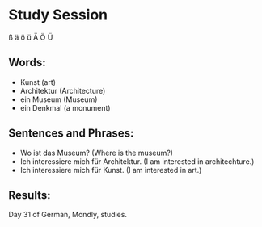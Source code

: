 # Study Session
  ß   ä   ö  ü   Ä   Ö   Ü


## Words:
* Kunst (art)
* Architektur (Architecture)
* ein Museum (Museum) 
* ein Denkmal (a monument)


## Sentences and Phrases:
* Wo ist das Museum? (Where is the museum?)
* Ich interessiere mich für Architektur. (I am interested in architechture.)
* Ich interessiere mich für Kunst. (I am interested in art.) 


## Results:
Day 31 of German, Mondly, studies. 
